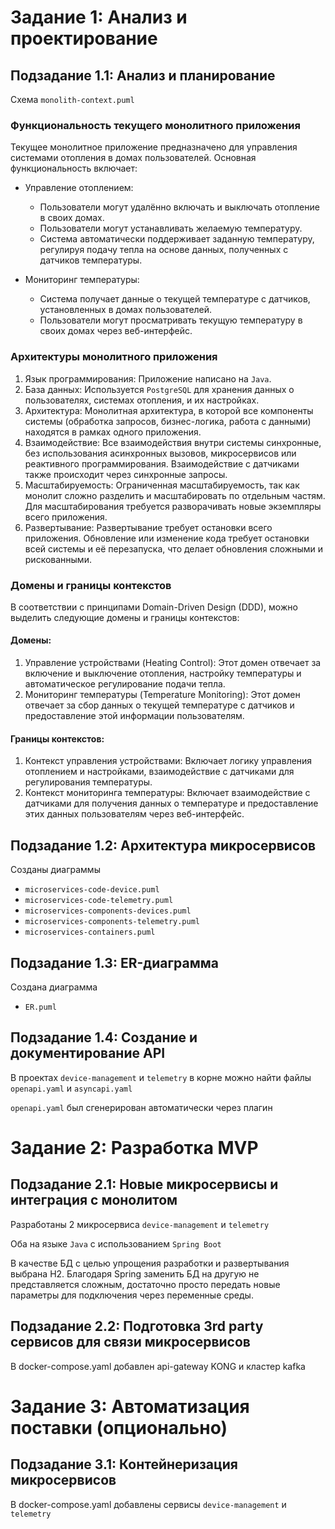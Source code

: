 # Задание 1: Анализ и проектирование

## Подзадание 1.1: Анализ и планирование

Схема `monolith-context.puml`

### Функциональность текущего монолитного приложения

Текущее монолитное приложение предназначено для управления системами отопления в домах пользователей. Основная
функциональность включает:

- Управление отоплением:

    - Пользователи могут удалённо включать и выключать отопление в своих домах.
    - Пользователи могут устанавливать желаемую температуру.
    - Система автоматически поддерживает заданную температуру, регулируя подачу тепла на основе данных, полученных с
      датчиков температуры.
- Мониторинг температуры:
    - Система получает данные о текущей температуре с датчиков, установленных в домах пользователей.
    - Пользователи могут просматривать текущую температуру в своих домах через веб-интерфейс.

### Архитектуры монолитного приложения

1. Язык программирования: Приложение написано на `Java`.
2. База данных: Используется `PostgreSQL` для хранения данных о пользователях, системах отопления, и их настройках.
3. Архитектура: Монолитная архитектура, в которой все компоненты системы (обработка запросов, бизнес-логика, работа с
   данными) находятся в рамках одного приложения.
4. Взаимодействие: Все взаимодействия внутри системы синхронные, без использования асинхронных вызовов, микросервисов
   или реактивного программирования. Взаимодействие с датчиками также происходит через синхронные запросы.
5. Масштабируемость: Ограниченная масштабируемость, так как монолит сложно разделить и масштабировать по отдельным
   частям. Для масштабирования требуется разворачивать новые экземпляры всего приложения.
6. Развертывание: Развертывание требует остановки всего приложения. Обновление или изменение кода требует остановки всей
   системы и её перезапуска, что делает обновления сложными и рискованными.

### Домены и границы контекстов

В соответствии с принципами Domain-Driven Design (DDD), можно выделить следующие домены и границы контекстов:

#### Домены:

1. Управление устройствами (Heating Control): Этот домен отвечает за включение и выключение отопления, настройку
   температуры и автоматическое регулирование подачи тепла.
2. Мониторинг температуры (Temperature Monitoring): Этот домен отвечает за сбор данных о текущей температуре с датчиков
   и предоставление этой информации пользователям.

#### Границы контекстов:

1. Контекст управления устройствами: Включает логику управления отоплением и настройками, взаимодействие с датчиками для
   регулирования температуры.
2. Контекст мониторинга температуры: Включает взаимодействие с датчиками для получения данных о температуре и
   предоставление этих данных пользователям через веб-интерфейс.

## Подзадание 1.2: Архитектура микросервисов

Созданы диаграммы

- `microservices-code-device.puml`
- `microservices-code-telemetry.puml`
- `microservices-components-devices.puml`
- `microservices-components-telemetry.puml`
- `microservices-containers.puml`

## Подзадание 1.3: ER-диаграмма

Создана диаграмма

- `ER.puml`

## Подзадание 1.4: Создание и документирование API

В проектах `device-management` и `telemetry` в корне можно найти файлы
`openapi.yaml` и `asyncapi.yaml`

`openapi.yaml` был сгенерирован автоматически через плагин

# Задание 2: Разработка MVP

## Подзадание 2.1: Новые микросервисы и интеграция с монолитом

Разработаны 2 микросервиса `device-management` и `telemetry` 

Оба на языке `Java` с использованием `Spring Boot`

В качестве БД с целью упрощения разработки и развертывания выбрана H2. Благодаря Spring заменить БД на другую не представляется сложным, достаточно просто передать новые параметры для подключения через переменные среды.

## Подзадание 2.2: Подготовка 3rd party сервисов для связи микросервисов

В docker-compose.yaml добавлен api-gateway KONG и кластер kafka

# Задание 3: Автоматизация поставки (опционально)

## Подзадание 3.1: Контейнеризация микросервисов

В docker-compose.yaml добавлены сервисы `device-management` и `telemetry` 

